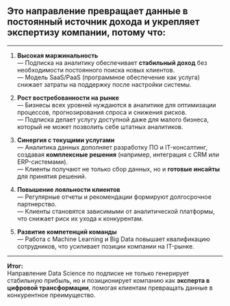 ## Это направление **превращает данные в постоянный источник дохода** и укрепляет экспертизу компании, потому что:  

---

1. **Высокая маржинальность**  
   — Подписка на аналитику обеспечивает **стабильный доход** без необходимости постоянного поиска новых клиентов.  
   — Модель SaaS/PaaS (программное обеспечение как услуга) снижает затраты на поддержку после настройки системы.  

2. **Рост востребованности на рынке**  
   — Бизнесы всех уровней нуждаются в аналитике для оптимизации процессов, прогнозирования спроса и снижения рисков.  
   — Подписка делает услугу доступной даже для малого бизнеса, который не может позволить себе штатных аналитиков.  

3. **Синергия с текущими услугами**  
   — Аналитика данных дополняет разработку ПО и IT-консалтинг, создавая **комплексные решения** (например, интеграция с CRM или ERP-системами).  
   — Клиенты получают не только сбор данных, но и **готовые инсайты** для принятия решений.  

4. **Повышение лояльности клиентов**  
   — Регулярные отчеты и рекомендации формируют долгосрочное партнерство.  
   — Клиенты становятся зависимыми от аналитической платформы, что снижает риск их ухода к конкурентам.  

5. **Развитие компетенций команды**  
   — Работа с Machine Learning и Big Data повышает квалификацию сотрудников, что усиливает позиции компании на IT-рынке.  

---

**Итог:**  
Направление Data Science по подписке не только генерирует стабильную прибыль, но и позиционирует компанию как **эксперта в цифровой трансформации**, помогая клиентам превращать данные в конкурентное преимущество.